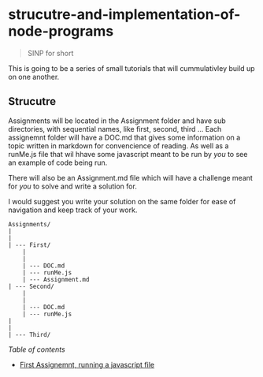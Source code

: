 # strucutre-and-implementation-of-node-programs
> SINP for short

This is going to be a series of small tutorials that will cummulativley build up on one another.

## Strucutre

Assignments will be located in the Assignment folder and have sub directories, with sequential names, like first, second, third ...
Each assignemnt folder will have a DOC.md that gives some information on a topic written in markdown for convencience of reading.
As well as a runMe.js file that wil hhave some javascript meant to be run by *you* to see an example of code being run.

There will also be an Assignment.md file which will have a challenge meant for *you* to solve and write a solution for.

I would suggest you write your solution on the same folder for ease of navigation and keep track of your work.

```
Assignments/
|
|
| --- First/
    |
    |
    | --- DOC.md
    | --- runMe.js
    | --- Assignment.md
| --- Second/
    |
    |
    | --- DOC.md
    | --- runMe.js
|
|
| --- Third/
```

*Table of contents*

* [First Assignemnt, running a javascript file]('/Assignments/First/DOC.md')